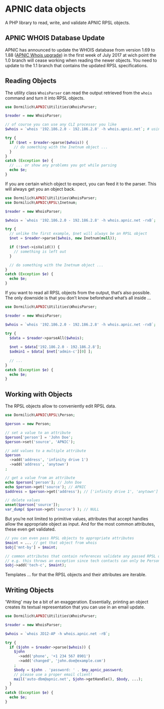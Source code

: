 # APNIC data objects

A PHP library to read, write, and validate APNIC RPSL objects.

## APNIC WHOIS Database Update

APNIC has announced to update the WHOIS database from version 1.69 to 1.88 ([APNIC Whois upgrade](https://www.apnic.net/about-apnic/whois_search/whois-upgrade/)) in the first week of July 2017 at wich point the 1.0 branch will cease working when reading the newer objects. You need to update to the 1.1 branch that contains the updated RPSL specifications.

## Reading Objects

The utility class `WhoisParser` can read the output retrieved from the `whois` command and turn it into RPSL objects.

```php
use Dormilich\APNIC\Utilities\WhoisParser;

$reader = new WhoisParser;

// of course you can use any CLI processor you like
$whois = `whois '192.186.2.0 - 192.186.2.8' -h whois.apnic.net`; # using GNU whois here

try {
  if ($net = $reader->parse($whois)) {
    // do something with the Inetnum object ...
  }
}
catch (Exception $e) {
  // ... or show any problems you got while parsing
  echo $e;
}
```
If you are certain which object to expect, you can feed it to the parser. This will always get you an object back.
```php
use Dormilich\APNIC\Utilities\WhoisParser;
use Dormilich\APNIC\RPSL\Inetnum;

$reader = new WhoisParser;

$whois = `whois '192.186.2.0 - 192.186.2.8' -h whois.apnic.net -rxB`;

try {
  // unlike the first example, $net will always be an RPSL object
  $net = $reader->parse($whois, new Inetnum(null));

  if (!$net->isValid()) {
    // something is left out
  }

  // do something with the Inetnum object ...
}
catch (Exception $e) {
  echo $e;
}
```
If you want to read all RPSL objects from the output, that’s also possible. The only downside is that you don’t know beforehand what’s all inside …
```php
use Dormilich\APNIC\Utilities\WhoisParser;

$reader = new WhoisParser;

$whois = `whois '192.186.2.0 - 192.186.2.8' -h whois.apnic.net -rxB`;

try {
  $data = $reader->parseAll($whois);
  
  $net = $data['192.186.2.0 - 192.186.2.8'];
  $admin1 = $data[ $net['admin-c'][0] ];
  
  // ...
}
catch (Exception $e) {
  echo $e;
}

```
## Working with Objects

The RPSL objects allow to conveniently edit RPSL data.
```php
use Dormilich\APNIC\RPSL\Person;

$person = new Person;

// set a value to an attribute
$person['person'] = 'John Doe';
$person->set('source', 'APNIC');

// add values to a multiple attribute
$person
  ->add('address', 'infinity drive 1')
  ->add('address', 'anytown')
;

// get a value from an attribute
echo $person['person']; // John Doe
echo $person->get('source'); // APNIC
$address = $person->get('address'); // ['infinity drive 1', 'anytown']

// delete values
unset($person['source']);
var_dump( $person->get('source') ); // NULL
```
But you’re not limited to primitive values, attributes that accept handles allow the appropriate object as input. And for the most common attributes, these even get validated.
```php
// you can even pass RPSL objects to appropriate attributes
$maint = ... // get that object from whois
$obj['mnt-by'] = $maint;

// common attributes that contain references validate any passed RPSL object
// e.g. this throws an exception since tech contacts can only be Person or Role handles
$obj->add('tech-c', $maint);
```
Templates … for that the RPSL objects and their attributes are iterable.

## Writing Objects

'Writing' may be a bit of an exaggeration. Essentially, printing an object creates its textual representation that you can use in an email update.
```php
use Dormilich\APNIC\Utilities\WhoisParser;

$reader = new WhoisParser;

$whois = `whois JD12-AP -h whois.apnic.net -rB`;

try {
  if ($john = $reader->parse($whois)) {
    $john
      ->add('phone', '+1 234 567 8901')
      ->add('changed', 'john.doe@example.com')
    ;
    $body = $john . 'password: ' . $my_apnic_password;
    // please use a proper email client!
    mail('auto-dbm@apnic.net', $john->getHandle(), $body, ...);
  }
}
catch (Exception $e) {
  echo $e;
}
```

